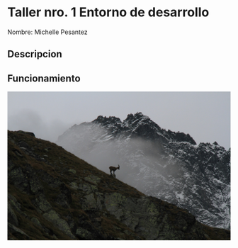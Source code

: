 # Taller nro. 1 Entorno de desarrollo
Nombre: Michelle Pesantez



## Descripcion

## Funcionamiento

![](img/mountains-8027230_1920.jpg)
